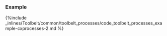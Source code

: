 <!-- usedin: [ _legacy_docker/Toolbelt, _maestro/Toolbelt] - post: -->


### Example

{%include _inlines/Toolbelt/common/toolbelt_processes/code_toolbelt_processes_example-cxprocesses-2.md %}
